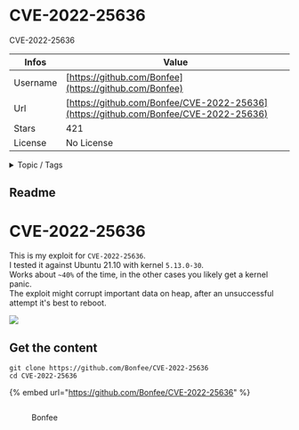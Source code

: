 # CVE-2022-25636

CVE-2022-25636

| Infos    | Value                                                              |
| -------- | -------------------------------------------------------------------|
| Username | [https://github.com/Bonfee](https://github.com/Bonfee) |
| Url      | [https://github.com/Bonfee/CVE-2022-25636](https://github.com/Bonfee/CVE-2022-25636)                                               |
| Stars    | 421                                                          |
| License  | No License                                                        |

<details>

<summary>Topic / Tags</summary>



</details>

## Readme

# CVE-2022-25636
This is my exploit for `CVE-2022-25636`.  
I tested it against Ubuntu 21.10 with kernel `5.13.0-30`.  
Works about `~40%` of the time, in the other cases you likely get a kernel panic.  
The exploit might corrupt important data on heap, after an unsuccessful attempt it's best to reboot.  

![](./poc.png)



## Get the content

```
git clone https://github.com/Bonfee/CVE-2022-25636
cd CVE-2022-25636
```

{% embed url="https://github.com/Bonfee/CVE-2022-25636" %}

<figure><img src="https://avatars.githubusercontent.com/u/53857102?v=4" alt=""><figcaption><p>Bonfee</p></figcaption></figure>
